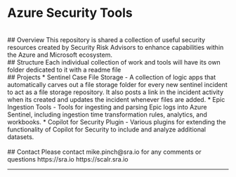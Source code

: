 # Azure Security Tools
<br>
## Overview
This repository is shared a collection of useful security resources created by Security Risk Advisors to enhance capabilities within the Azure and Microsoft ecosystem.
<br>
## Structure
Each individual collection of work and tools will have its own folder dedicated to it with a readme file
<br>
## Projects
* Sentinel Case File Storage - A collection of logic apps that automatically carves out a file storage folder for every new sentinel incident to act as a file storage repository.  It also posts a link in the incident activity when its created and updates the incident whenever files are added.
* Epic Ingestion Tools - Tools for ingesting and parsing Epic logs into Azure Sentinel, including ingestion time transformation rules, analytics, and workbooks.
* Copilot for Security Plugin - Various plugins for extending the functionality of Copilot for Security to include and analyze additional datasets.
<br>
<br>
## Contact
Please contact mike.pinch@sra.io for any comments or questions
https://sra.io
https://scalr.sra.io

---
